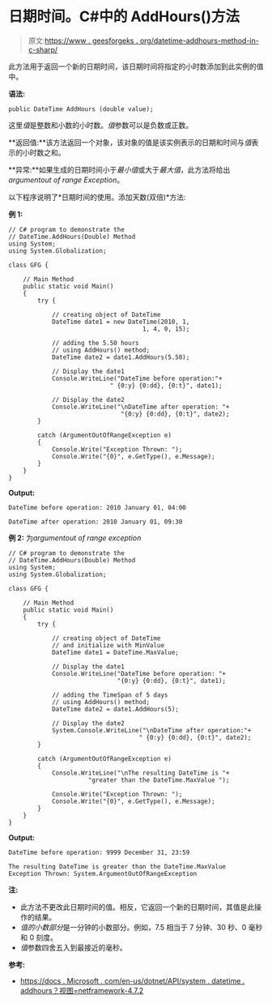 # 日期时间。C#中的 AddHours()方法

> 原文:[https://www . geesforgeks . org/datetime-addhours-method-in-c-sharp/](https://www.geeksforgeeks.org/datetime-addhours-method-in-c-sharp/)

此方法用于返回一个新的日期时间，该日期时间将指定的小时数添加到此实例的值中。

**语法:**

```
public DateTime AddHours (double value);
```

这里*值*是整数和小数的小时数。*值*参数可以是负数或正数。

**返回值:**该方法返回一个对象，该对象的值是该实例表示的日期和时间与*值*表示的小时数之和。

**异常:**如果生成的日期时间小于*最小值*或大于*最大值*，此方法将给出*argumentout of range Exception*。

以下程序说明了*日期时间的使用。添加天数(双倍)*方法:

**例 1:**

```
// C# program to demonstrate the
// DateTime.AddHours(Double) Method
using System;
using System.Globalization;

class GFG {

    // Main Method
    public static void Main()
    {
        try {

            // creating object of DateTime
            DateTime date1 = new DateTime(2010, 1,
                                     1, 4, 0, 15);

            // adding the 5.50 hours
            // using AddHours() method;
            DateTime date2 = date1.AddHours(5.50);

            // Display the date1
            Console.WriteLine("DateTime before operation:"+
                            " {0:y} {0:dd}, {0:t}", date1);

            // Display the date2
            Console.WriteLine("\nDateTime after operation: "+
                               "{0:y} {0:dd}, {0:t}", date2);
        }

        catch (ArgumentOutOfRangeException e)
        {
            Console.Write("Exception Thrown: ");
            Console.Write("{0}", e.GetType(), e.Message);
        }
    }
}
```

**Output:**

```
DateTime before operation: 2010 January 01, 04:00

DateTime after operation: 2010 January 01, 09:30

```

**例 2:** 为*argumentout of range exception*

```
// C# program to demonstrate the
// DateTime.AddHours(Double) Method
using System;
using System.Globalization;

class GFG {

    // Main Method
    public static void Main()
    {
        try {

            // creating object of DateTime 
            // and initialize with MinValue
            DateTime date1 = DateTime.MaxValue;

            // Display the date1
            Console.WriteLine("DateTime before operation: "+
                              "{0:y} {0:dd}, {0:t}", date1);

            // adding the TimeSpan of 5 days
            // using AddHours() method;
            DateTime date2 = date1.AddHours(5);

            // Display the date2
            System.Console.WriteLine("\nDateTime after operation:"+
                                    " {0:y} {0:dd}, {0:t}", date2);
        }

        catch (ArgumentOutOfRangeException e) 
        {
            Console.WriteLine("\nThe resulting DateTime is "+
                      "greater than the DateTime.MaxValue ");

            Console.Write("Exception Thrown: ");
            Console.Write("{0}", e.GetType(), e.Message);
        }
    }
}
```

**Output:**

```
DateTime before operation: 9999 December 31, 23:59

The resulting DateTime is greater than the DateTime.MaxValue 
Exception Thrown: System.ArgumentOutOfRangeException

```

**注:**

*   此方法不更改此日期时间的值。相反，它返回一个新的日期时间，其值是此操作的结果。
*   *值的小数部分*是一分钟的小数部分。例如，7.5 相当于 7 分钟、30 秒、0 毫秒和 0 刻度。
*   *值*参数四舍五入到最接近的毫秒。

**参考:**

*   [https://docs . Microsoft . com/en-us/dotnet/API/system . datetime . addhours？视图=netframework-4.7.2](https://docs.microsoft.com/en-us/dotnet/api/system.datetime.addhours?view=netframework-4.7.2)